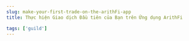 ```yaml
---
slug: make-your-first-trade-on-the-arithFi-app
title: Thực hiện Giao dịch Đầu tiên của Bạn trên Ứng dụng ArithFi

tags: ['guild']
---
```

